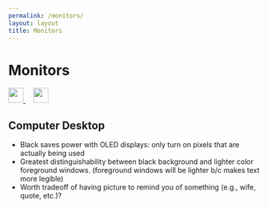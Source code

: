 ```yaml
---
permalink: /monitors/
layout: layout
title: Monitors
---
```


<div class="center">

   <h1>Monitors</h1>
   
   <a href="https://github.com/StevenTammen/steventammen.github.io/edit/master/pages/monitors.md" target="_blank">
     <img src="https://steventammen.github.io/assets/images/GitHub.png" height="30" width="30">
   </a> &nbsp; &nbsp;
   
   <a href="http://prose.io/#StevenTammen/steventammen.github.io/edit/master/pages/monitors.md" target="_blank">
     <img src="https://steventammen.github.io/assets/images/Prose.png" height="30" width="30">
   </a>
   
</div>

## Computer Desktop

- Black saves power with OLED displays: only turn on pixels that are actually being used
- Greatest distinguishability between black background and lighter color foreground windows. (foreground windows will be lighter b/c makes text more legible)
- Worth tradeoff of having picture to remind you of something (e.g., wife, quote, etc.)?
